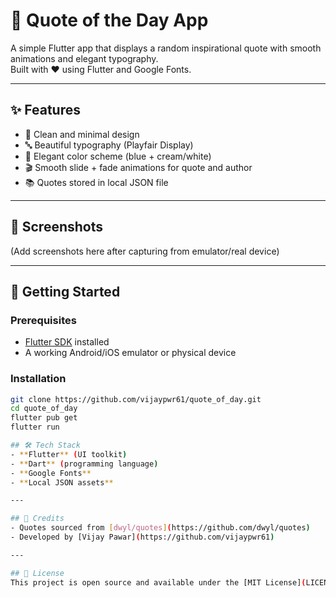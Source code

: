 # 📖 Quote of the Day App

A simple Flutter app that displays a random inspirational quote with smooth animations and elegant typography.  
Built with ❤️ using Flutter and Google Fonts.

---

## ✨ Features
- 🎨 Clean and minimal design  
- 🔤 Beautiful typography (Playfair Display)  
- 🌈 Elegant color scheme (blue + cream/white)  
- 🎬 Smooth slide + fade animations for quote and author  
- 📚 Quotes stored in local JSON file  

---

## 📱 Screenshots
(Add screenshots here after capturing from emulator/real device)

---

## 🚀 Getting Started

### Prerequisites
- [Flutter SDK](https://flutter.dev/docs/get-started/install) installed  
- A working Android/iOS emulator or physical device  

### Installation
```bash
git clone https://github.com/vijaypwr61/quote_of_day.git
cd quote_of_day
flutter pub get
flutter run

## 🛠 Tech Stack
- **Flutter** (UI toolkit)  
- **Dart** (programming language)  
- **Google Fonts**  
- **Local JSON assets**  

---

## 🙌 Credits
- Quotes sourced from [dwyl/quotes](https://github.com/dwyl/quotes)  
- Developed by [Vijay Pawar](https://github.com/vijaypwr61)  

---

## 📄 License
This project is open source and available under the [MIT License](LICENSE).
